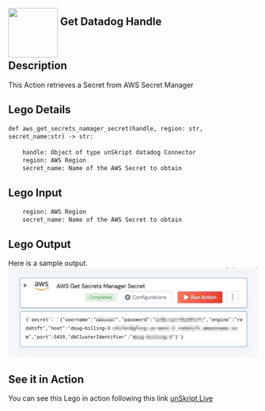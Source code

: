 [<img align="left" src="https://unskript.com/assets/favicon.png" width="100" height="100" style="padding-right: 5px">](https://unskript.com/assets/favicon.png) 
<h2>Get Datadog Handle</h2>

<br>

## Description
This Action retrieves a Secret from AWS Secret Manager


## Lego Details
    def aws_get_secrets_namager_secret(handle, region: str, secret_name:str) -> str:

        handle: Object of type unSkript datadog Connector
		region: AWS Region
		secret_name: Name of the AWS Secret to obtain

## Lego Input
		region: AWS Region
		secret_name: Name of the AWS Secret to obtain

## Lego Output
Here is a sample output.
<img src="./awsgetsecret.jpg">

## See it in Action

You can see this Lego in action following this link [unSkript Live](https://us.app.unskript.io)